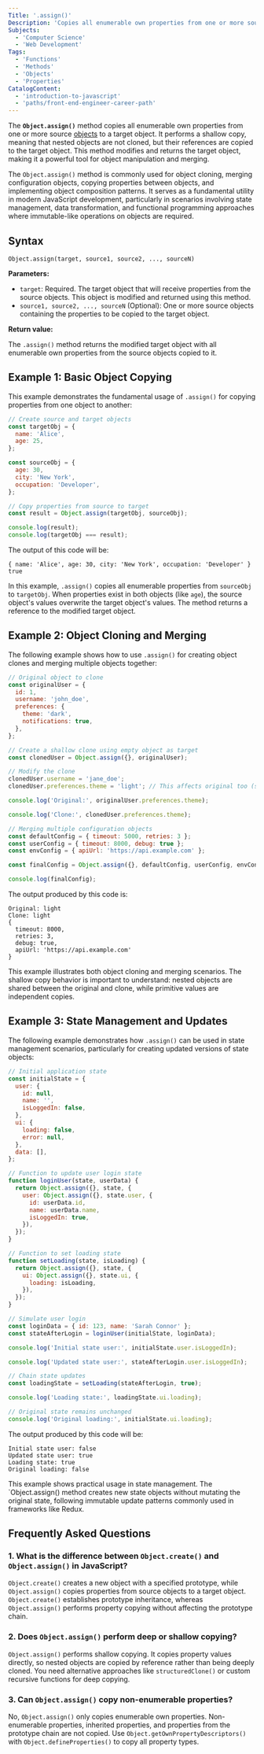 ```yaml
---
Title: '.assign()'
Description: 'Copies all enumerable own properties from one or more source objects to a target object.'
Subjects:
  - 'Computer Science'
  - 'Web Development'
Tags:
  - 'Functions'
  - 'Methods'
  - 'Objects'
  - 'Properties'
CatalogContent:
  - 'introduction-to-javascript'
  - 'paths/front-end-engineer-career-path'
---
```


The **`Object.assign()`** method copies all enumerable own properties from one or more source [objects](https://www.codecademy.com/resources/docs/javascript/objects) to a target object. It performs a shallow copy, meaning that nested objects are not cloned, but their references are copied to the target object. This method modifies and returns the target object, making it a powerful tool for object manipulation and merging.

The `Object.assign()` method is commonly used for object cloning, merging configuration objects, copying properties between objects, and implementing object composition patterns. It serves as a fundamental utility in modern JavaScript development, particularly in scenarios involving state management, data transformation, and functional programming approaches where immutable-like operations on objects are required.

## Syntax

```pseudo
Object.assign(target, source1, source2, ..., sourceN)
```

**Parameters:**

- `target`: Required. The target object that will receive properties from the source objects. This object is modified and returned using this method.
- `source1, source2, ..., sourceN` (Optional): One or more source objects containing the properties to be copied to the target object.

**Return value:**

The `.assign()` method returns the modified target object with all enumerable own properties from the source objects copied to it.

## Example 1: Basic Object Copying

This example demonstrates the fundamental usage of `.assign()` for copying properties from one object to another:

```js
// Create source and target objects
const targetObj = {
  name: 'Alice',
  age: 25,
};

const sourceObj = {
  age: 30,
  city: 'New York',
  occupation: 'Developer',
};

// Copy properties from source to target
const result = Object.assign(targetObj, sourceObj);

console.log(result);
console.log(targetObj === result);
```

The output of this code will be:

```shell
{ name: 'Alice', age: 30, city: 'New York', occupation: 'Developer' }
true
```

In this example, `.assign()` copies all enumerable properties from `sourceObj` to `targetObj`. When properties exist in both objects (like `age`), the source object's values overwrite the target object's values. The method returns a reference to the modified target object.

## Example 2: Object Cloning and Merging

The following example shows how to use `.assign()` for creating object clones and merging multiple objects together:

```js
// Original object to clone
const originalUser = {
  id: 1,
  username: 'john_doe',
  preferences: {
    theme: 'dark',
    notifications: true,
  },
};

// Create a shallow clone using empty object as target
const clonedUser = Object.assign({}, originalUser);

// Modify the clone
clonedUser.username = 'jane_doe';
clonedUser.preferences.theme = 'light'; // This affects original too (shallow copy)

console.log('Original:', originalUser.preferences.theme);

console.log('Clone:', clonedUser.preferences.theme);

// Merging multiple configuration objects
const defaultConfig = { timeout: 5000, retries: 3 };
const userConfig = { timeout: 8000, debug: true };
const envConfig = { apiUrl: 'https://api.example.com' };

const finalConfig = Object.assign({}, defaultConfig, userConfig, envConfig);

console.log(finalConfig);
```

The output produced by this code is:

```shell
Original: light
Clone: light
{
  timeout: 8000,
  retries: 3,
  debug: true,
  apiUrl: 'https://api.example.com'
}
```

This example illustrates both object cloning and merging scenarios. The shallow copy behavior is important to understand: nested objects are shared between the original and clone, while primitive values are independent copies.

## Example 3: State Management and Updates

The following example demonstrates how `.assign()` can be used in state management scenarios, particularly for creating updated versions of state objects:

```js
// Initial application state
const initialState = {
  user: {
    id: null,
    name: '',
    isLoggedIn: false,
  },
  ui: {
    loading: false,
    error: null,
  },
  data: [],
};

// Function to update user login state
function loginUser(state, userData) {
  return Object.assign({}, state, {
    user: Object.assign({}, state.user, {
      id: userData.id,
      name: userData.name,
      isLoggedIn: true,
    }),
  });
}

// Function to set loading state
function setLoading(state, isLoading) {
  return Object.assign({}, state, {
    ui: Object.assign({}, state.ui, {
      loading: isLoading,
    }),
  });
}

// Simulate user login
const loginData = { id: 123, name: 'Sarah Connor' };
const stateAfterLogin = loginUser(initialState, loginData);

console.log('Initial state user:', initialState.user.isLoggedIn);

console.log('Updated state user:', stateAfterLogin.user.isLoggedIn);

// Chain state updates
const loadingState = setLoading(stateAfterLogin, true);

console.log('Loading state:', loadingState.ui.loading);

// Original state remains unchanged
console.log('Original loading:', initialState.ui.loading);
```

The output produced by this code will be:

```shell
Initial state user: false
Updated state user: true
Loading state: true
Original loading: false
```

This example shows practical usage in state management. The `Object.assign() method creates new state objects without mutating the original state, following immutable update patterns commonly used in frameworks like Redux.

## Frequently Asked Questions

### 1. What is the difference between `Object.create()` and `Object.assign()` in JavaScript?

`Object.create()` creates a new object with a specified prototype, while `Object.assign()` copies properties from source objects to a target object. `Object.create()` establishes prototype inheritance, whereas `Object.assign()` performs property copying without affecting the prototype chain.

### 2. Does `Object.assign()` perform deep or shallow copying?

`Object.assign()` performs shallow copying. It copies property values directly, so nested objects are copied by reference rather than being deeply cloned. You need alternative approaches like `structuredClone()` or custom recursive functions for deep copying.

### 3. Can `Object.assign()` copy non-enumerable properties?

No, `Object.assign()` only copies enumerable own properties. Non-enumerable properties, inherited properties, and properties from the prototype chain are not copied. Use `Object.getOwnPropertyDescriptors()` with `Object.defineProperties()` to copy all property types.

